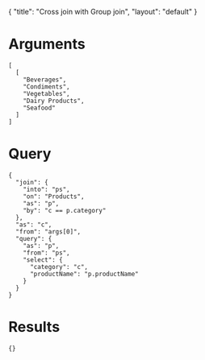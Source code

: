 {
	"title": "Cross join with Group join",
	"layout": "default"
}
# Arguments
	[
	  [
	    "Beverages", 
	    "Condiments", 
	    "Vegetables", 
	    "Dairy Products", 
	    "Seafood"
	  ]
	]
# Query
	{
	  "join": {
	    "into": "ps", 
	    "on": "Products", 
	    "as": "p", 
	    "by": "c == p.category"
	  }, 
	  "as": "c", 
	  "from": "args[0]", 
	  "query": {
	    "as": "p", 
	    "from": "ps", 
	    "select": {
	      "category": "c", 
	      "productName": "p.productName"
	    }
	  }
	}
# Results
	{}

